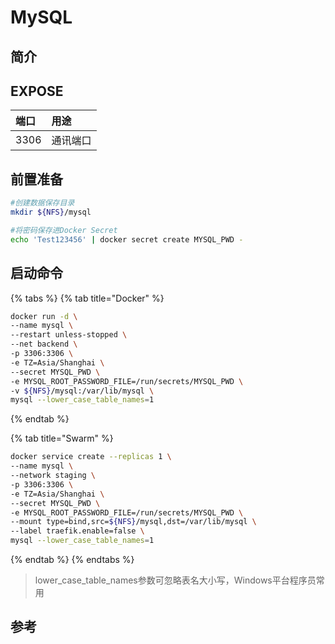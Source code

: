 # MySQL

## 简介



## EXPOSE

| 端口 | 用途 |
| :--- | :--- |
| 3306 | 通讯端口 |



## 前置准备

```bash
#创建数据保存目录
mkdir ${NFS}/mysql

#将密码保存进Docker Secret
echo 'Test123456' | docker secret create MYSQL_PWD -
```

## 启动命令

{% tabs %}
{% tab title="Docker" %}
```bash
docker run -d \
--name mysql \
--restart unless-stopped \
--net backend \
-p 3306:3306 \
-e TZ=Asia/Shanghai \
--secret MYSQL_PWD \
-e MYSQL_ROOT_PASSWORD_FILE=/run/secrets/MYSQL_PWD \
-v ${NFS}/mysql:/var/lib/mysql \
mysql --lower_case_table_names=1
```
{% endtab %}

{% tab title="Swarm" %}
```bash
docker service create --replicas 1 \
--name mysql \
--network staging \
-p 3306:3306 \
-e TZ=Asia/Shanghai \
--secret MYSQL_PWD \
-e MYSQL_ROOT_PASSWORD_FILE=/run/secrets/MYSQL_PWD \
--mount type=bind,src=${NFS}/mysql,dst=/var/lib/mysql \
--label traefik.enable=false \
mysql --lower_case_table_names=1
```
{% endtab %}
{% endtabs %}

> lower\_case\_table\_names参数可忽略表名大小写，Windows平台程序员常用

##  参考

